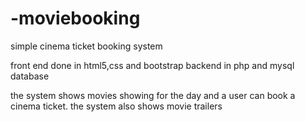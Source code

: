 # -moviebooking
simple cinema ticket booking system

front end done in html5,css and bootstrap
backend in php and mysql database

the system shows movies showing for the day and a user can book a cinema ticket.
the system also shows movie trailers
